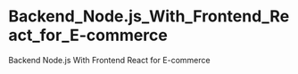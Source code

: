 # Backend_Node.js_With_Frontend_React_for_E-commerce
Backend Node.js With Frontend React for E-commerce
